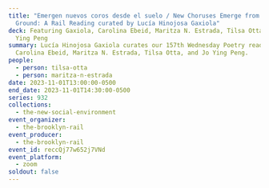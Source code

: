 ```yaml
---
title: "Emergen nuevos coros desde el suelo / New Choruses Emerge from the
  Ground: A Rail Reading curated by Lucía Hinojosa Gaxiola"
deck: Featuring Gaxiola, Carolina Ebeid, Maritza N. Estrada, Tilsa Otta, and Jo
  Ying Peng
summary: Lucía Hinojosa Gaxiola curates our 157th Wednesday Poetry reading with
  Carolina Ebeid, Maritza N. Estrada, Tilsa Otta, and Jo Ying Peng.
people:
  - person: tilsa-otta
  - person: maritza-n-estrada
date: 2023-11-01T13:00:00-0500
end_date: 2023-11-01T14:30:00-0500
series: 932
collections:
  - the-new-social-environment
event_organizer:
  - the-brooklyn-rail
event_producer:
  - the-brooklyn-rail
event_id: reccQj77w652j7VNd
event_platform:
  - zoom
soldout: false
---
```


